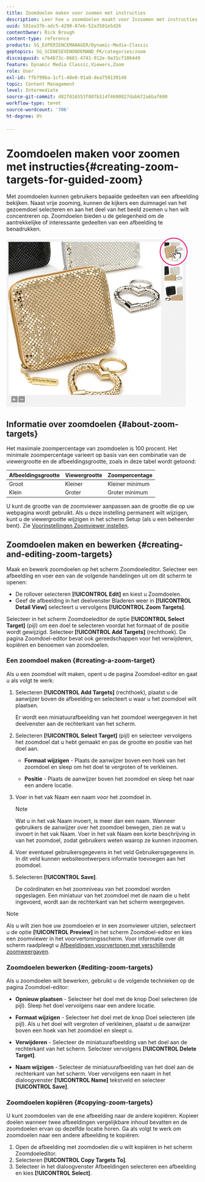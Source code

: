 ```yaml
---
title: Zoomdoelen maken voor zoomen met instructies
description: Leer hoe u zoomdoelen maakt voor Inzoomen met instructies in Adobe Dynamic Media Classic.
uuid: 501ea37b-adc5-4290-87eb-52a3501e5d26
contentOwner: Rick Brough
content-type: reference
products: SG_EXPERIENCEMANAGER/Dynamic-Media-Classic
geptopics: SG_SCENESEVENONDEMAND_PK/categories/zoom
discoiquuid: e7b4673c-8681-4741-912e-9a31cf106449
feature: Dynamic Media Classic,Viewers,Zoom
role: User
exl-id: ffb799ba-1cf1-48e0-91a8-dea758139140
topic: Content Management
level: Intermediate
source-git-commit: d82f816553f807b514f4690827dab672a6baf690
workflow-type: tm+mt
source-wordcount: '706'
ht-degree: 0%

---
```


# Zoomdoelen maken voor zoomen met instructies{#creating-zoom-targets-for-guided-zoom}

Met zoomdoelen kunnen gebruikers bepaalde gedeelten van een afbeelding bekijken. Naast vrije zooming, kunnen de kijkers een duimnagel van het gezoemdoel selecteren en aan het deel van het beeld zoemen u hen wilt concentreren op. Zoomdoelen bieden u de gelegenheid om de aantrekkelijke of interessante gedeelten van een afbeelding te benadrukken.

![Zoomdoelen maken voor zoomen met instructies](/help/using/assets/zo_guided_zoom.png)

## Informatie over zoomdoelen {#about-zoom-targets}

Het maximale zoompercentage van zoomdoelen is 100 procent. Het minimale zoompercentage varieert op basis van een combinatie van de viewergrootte en de afbeeldingsgrootte, zoals in deze tabel wordt getoond:

| Afbeeldingsgrootte | Viewergrootte | Zoompercentage |
| --- | --- | --- |
| Groot | Kleiner | Kleiner minimum |
| Klein | Groter | Groter minimum |

U kunt de grootte van de zoomviewer aanpassen aan de grootte die op uw webpagina wordt gebruikt. Als u deze instelling permanent wilt wijzigen, kunt u de viewergrootte wijzigen in het scherm Setup (als u een beheerder bent). Zie [Voorinstellingen Zoomviewer instellen](setting-zoom-viewer-presets.md#setting_up_zoom_viewer_presets).

## Zoomdoelen maken en bewerken {#creating-and-editing-zoom-targets}

Maak en bewerk zoomdoelen op het scherm Zoomdoeleditor. Selecteer een afbeelding en voer een van de volgende handelingen uit om dit scherm te openen:

* De rollover selecteren **[!UICONTROL Edit]** en kiest u Zoomdoelen.
* Geef de afbeelding in het deelvenster Bladeren weer in **[!UICONTROL Detail View]** selecteert u vervolgens **[!UICONTROL Zoom Targets]**.

Selecteer in het scherm Zoomdoeleditor de optie **[!UICONTROL Select Target]** (pijl) om een doel te selecteren voordat het formaat of de positie wordt gewijzigd. Selecteer **[!UICONTROL Add Targets]** (rechthoek). De pagina Zoomdoel-editor bevat ook gereedschappen voor het verwijderen, kopiëren en benoemen van zoomdoelen.

### Een zoomdoel maken {#creating-a-zoom-target}

Als u een zoomdoel wilt maken, opent u de pagina Zoomdoel-editor en gaat u als volgt te werk:

1. Selecteren **[!UICONTROL Add Targets]** (rechthoek), plaatst u de aanwijzer boven de afbeelding en selecteert u waar u het zoomdoel wilt plaatsen.

   Er wordt een miniatuurafbeelding van het zoomdoel weergegeven in het deelvenster aan de rechterkant van het scherm.

1. Selecteren **[!UICONTROL Select Target]** (pijl) en selecteer vervolgens het zoomdoel dat u hebt gemaakt en pas de grootte en positie van het doel aan.

   * **Formaat wijzigen** - Plaats de aanwijzer boven een hoek van het zoomdoel en sleep om het doel te vergroten of te verkleinen.

   * **Positie** - Plaats de aanwijzer boven het zoomdoel en sleep het naar een andere locatie.

1. Voer in het vak Naam een naam voor het zoomdoel in.

   >[!NOTE]
   >
   >Wat u in het vak Naam invoert, is meer dan een naam. Wanneer gebruikers de aanwijzer over het zoomdoel bewegen, zien ze wat u invoert in het vak Naam. Voer in het vak Naam een korte beschrijving in van het zoomdoel, zodat gebruikers weten waarop ze kunnen inzoomen.

1. Voer eventueel gebruikersgegevens in het veld Gebruikersgegevens in. In dit veld kunnen websiteontwerpers informatie toevoegen aan het zoomdoel.
1. Selecteren **[!UICONTROL Save]**.

   De coördinaten en het zoomniveau van het zoomdoel worden opgeslagen. Een miniatuur van het zoomdoel met de naam die u hebt ingevoerd, wordt aan de rechterkant van het scherm weergegeven.

>[!NOTE]
>
>Als u wilt zien hoe uw zoomdoelen er in een zoomviewer uitzien, selecteert u de optie **[!UICONTROL Preview]** in het scherm Zoomdoel-editor en kies een zoomviewer in het voorvertoningsscherm. Voor informatie over dit scherm raadpleegt u [Afbeeldingen voorvertonen met verschillende zoomweergaven](previewing-image-assets-different-zoom.md#previewing_image_assets_with_different_zoom_viewers).

### Zoomdoelen bewerken {#editing-zoom-targets}

Als u zoomdoelen wilt bewerken, gebruikt u de volgende technieken op de pagina Zoomdoel-editor:

* **Opnieuw plaatsen** - Selecteer het doel met de knop Doel selecteren (de pijl). Sleep het doel vervolgens naar een andere locatie.

* **Formaat wijzigen** - Selecteer het doel met de knop Doel selecteren (de pijl). Als u het doel wilt vergroten of verkleinen, plaatst u de aanwijzer boven een hoek van het zoomdoel en sleept u.

* **Verwijderen** - Selecteer de miniatuurafbeelding van het doel aan de rechterkant van het scherm. Selecteer vervolgens **[!UICONTROL Delete Target]**.

* **Naam wijzigen** - Selecteer de miniatuurafbeelding van het doel aan de rechterkant van het scherm. Voer vervolgens een naam in het dialoogvenster **[!UICONTROL Name]** tekstveld en selecteer **[!UICONTROL Save]**.

### Zoomdoelen kopiëren {#copying-zoom-targets}

U kunt zoomdoelen van de ene afbeelding naar de andere kopiëren. Kopieer doelen wanneer twee afbeeldingen vergelijkbare inhoud bevatten en de zoomdoelen ervan op dezelfde locatie horen. Ga als volgt te werk om zoomdoelen naar een andere afbeelding te kopiëren:

1. Open de afbeelding met zoomdoelen die u wilt kopiëren in het scherm Zoomdoeleditor.
1. Selecteren **[!UICONTROL Copy Targets To]**.
1. Selecteer in het dialoogvenster Afbeeldingen selecteren een afbeelding en kies **[!UICONTROL Select]**.
